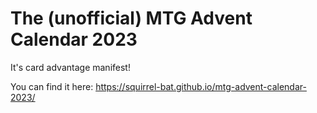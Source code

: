 # The (unofficial) MTG Advent Calendar 2023
It's card advantage manifest!

You can find it here: https://squirrel-bat.github.io/mtg-advent-calendar-2023/
